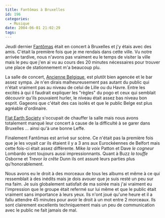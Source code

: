 ```yaml
---
title: Fantômas à Bruxelles
id: 196
categories:
  - Musique
date: 2004-06-01 21:02:29
tags:
---
```


Jeudi dernier [Fantômas](http://www.ipecac.com/fantomas.php "Fantômas") était en concert à Bruxelles et j'y étais avec des amis. C'était la première fois que je me rendais dans cette ville. Vu notre arrivée tardive, nous n'avons pas vraiment eu le temps de visiter la ville mais le peu que j'en ai vu au cours des 20 minutes nécessaires pour trouver une place de stationnement m'a beaucoup plu.

La salle de concert, [Ancienne Belgique](http://www.abconcerts.be/ "Ancienne Belgique"), est plutôt bien agencée et le bar assez sympa. Je n'en dirais malheureusement pas autant du public qui n'était vraiment pas au niveau de celui de Lille ou du Havre. Entre les excités à qui il faudrait expliquer les "règles" du pogo et ceux qui semblait découvrir qu'ils pouvaient hurler, le niveau était assez bas niveau bon esprit. Gageons que c'était des cas isolés et que le public Belge est plus agréable d'ordinaire.

[Flat Earth Society](http://www.fes.be/ "Flat Earth Society") s'occupait de chauffer la salle mais nous avons totalement manqué leur concert à cause de la difficulté à se garer dans Bruxelles ... ainsi qu'à une bonne Leffe.

Finalement Fantômas est arrivé sur scène. Ce n'était pas la première fois que je les voyait car ils étaient il y a 3 ans aux Eurockéennes de Belfort mais cette fois-ci était assez différente. Mike _la voix_ Patton et Dave _le cogneur_ Lombardo sont toujours aussi impressionnants. Quant à Buzz _la touffe_ Osborne et Trevor _la crête_ Dunn ils ont assuré leurs parties plus qu'honorablement.

Nous avons eu le droit à des morceaux de tous les albums et même à ce qui ressemblait à des inédits mais je dois avouer que je suis resté un peu sur ma faim. Je suis globalement satisfait de ma soirée mais j'ai vraiment eu l'impression que le groupe était refermé sur lui même et que le public était vraiment sans importance à leurs yeux. Ils n'ont joué qu'une heure et il a fallu attendre 45 minutes pour avoir le droit à un mot entre 2 morceaux. Ils sont clairement excellents techniquement mais un peu de communication avec le public ne fait jamais de mal.